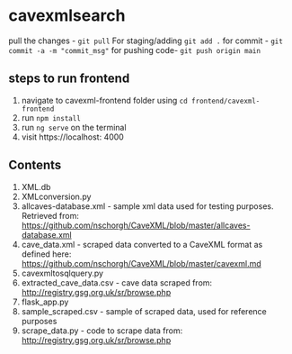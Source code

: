 # cavexmlsearch
pull the changes - `git pull`
For staging/adding `git add .`
for commit - `git commit -a -m "commit_msg"`
for pushing code- `git push origin main`

## steps to run frontend
1. navigate to cavexml-frontend folder using `cd frontend/cavexml-frontend`
2. run `npm install`
3. run `ng serve` on the terminal
4. visit https://localhost: 4000

## Contents 
1. XML.db 
2. XMLconversion.py 
3. allcaves-database.xml - sample xml data used for testing purposes. Retrieved from:  https://github.com/nschorgh/CaveXML/blob/master/allcaves-database.xml 
4. cave_data.xml - scraped data converted to a CaveXML format as defined here: https://github.com/nschorgh/CaveXML/blob/master/cavexml.md
5. cavexmltosqlquery.py 
6. extracted_cave_data.csv - cave data scraped from: http://registry.gsg.org.uk/sr/browse.php
7. flask_app.py 
8. sample_scraped.csv - sample of scraped data, used for reference purposes 
9. scrape_data.py - code to scrape data from: http://registry.gsg.org.uk/sr/browse.php 